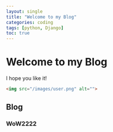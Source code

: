 ```yaml
---
layout: single
title: "Welcome to my Blog"
categories: coding
tags: [python, Django]
toc: true
---
```


# Welcome to my Blog
I hope you like it!

```html
<img src="/images/user.png" alt="">
```

## Blog

### WoW2222

